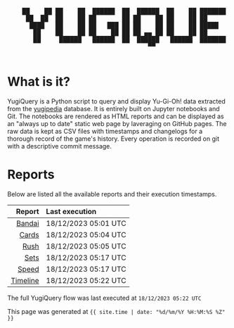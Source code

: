<div align='center'>
    <pre>
    <br>
    ██    ██ ██    ██  ██████  ██  ██████  ██    ██ ███████ ██████  ██    ██ 
     ██  ██  ██    ██ ██       ██ ██    ██ ██    ██ ██      ██   ██  ██  ██  
      ████   ██    ██ ██   ███ ██ ██    ██ ██    ██ █████   ██████    ████   
       ██    ██    ██ ██    ██ ██ ██ ▄▄ ██ ██    ██ ██      ██   ██    ██    
       ██     ██████   ██████  ██  ██████   ██████  ███████ ██   ██    ██    
                                      ▀▀                                     
    </pre>
</div>

# What is it?

YugiQuery is a Python script to query and display Yu-Gi-Oh! data extracted from the [yugipedia](http://yugipedia.com) database. It is entirely built on Jupyter notebooks and Git. The notebooks are rendered as HTML reports and can be displayed as an "always up to date" static web page by laveraging on GitHub pages. The raw data is kept as CSV files with timestamps and changelogs for a thorough record of the game's history. Every operation is recorded on git with a descriptive commit message. 

# Reports

Below are listed all the available reports and their execution timestamps. 

|                    Report | Last execution       |
| -------------------------:|:-------------------- |
| [Bandai](Bandai.html) | 18/12/2023 05:01 UTC |
| [Cards](Cards.html) | 18/12/2023 05:04 UTC |
| [Rush](Rush.html) | 18/12/2023 05:05 UTC |
| [Sets](Sets.html) | 18/12/2023 05:17 UTC |
| [Speed](Speed.html) | 18/12/2023 05:17 UTC |
| [Timeline](Timeline.html) | 18/12/2023 05:22 UTC |


The full YugiQuery flow was last executed at `18/12/2023 05:22 UTC`

This page was generated at `{{ site.time | date: "%d/%m/%Y %H:%M:%S %Z" }}`
